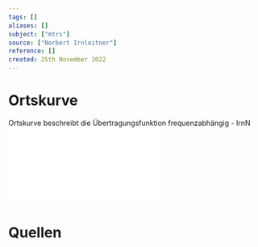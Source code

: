 ```yaml
---
tags: []
aliases: []
subject: ["mtrs"]
source: ["Norbert Irnleitner"]
reference: []
created: 25th November 2022
---
```


# Ortskurve
Ortskurve beschreibt die Übertragungsfunktion frequenzabhängig - IrnN
![05_Ortskurven](../mess-technik/assets/Systemtheorie-Skript-Scans/05_Ortskurven.pdf)

# Quellen